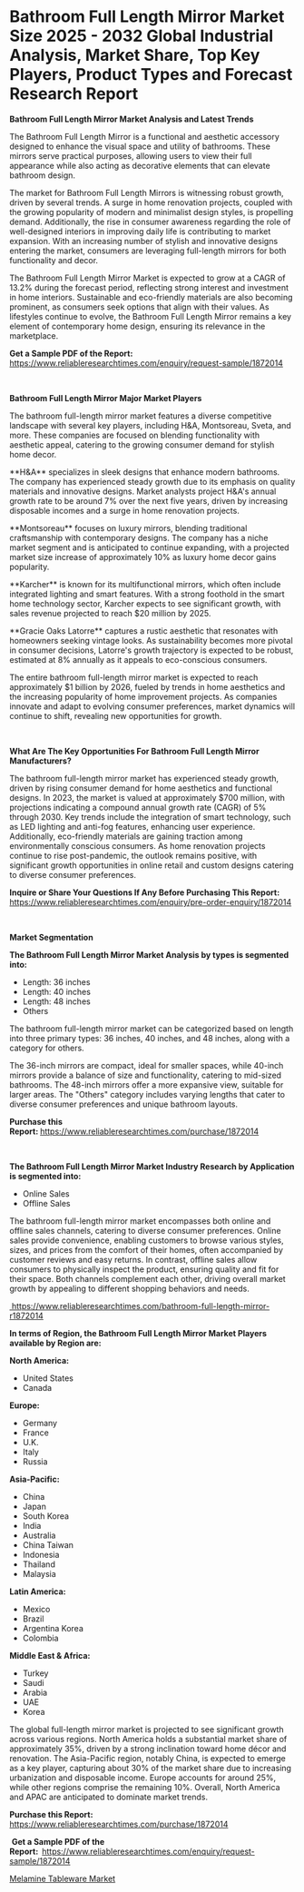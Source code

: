 <p><h1>Bathroom Full Length Mirror Market Size 2025 - 2032 Global Industrial Analysis, Market Share, Top Key Players, Product Types and Forecast Research Report</h1></p><p><strong>Bathroom Full Length Mirror Market Analysis and Latest Trends</strong></p>
<p><p>The Bathroom Full Length Mirror is a functional and aesthetic accessory designed to enhance the visual space and utility of bathrooms. These mirrors serve practical purposes, allowing users to view their full appearance while also acting as decorative elements that can elevate bathroom design.</p><p>The market for Bathroom Full Length Mirrors is witnessing robust growth, driven by several trends. A surge in home renovation projects, coupled with the growing popularity of modern and minimalist design styles, is propelling demand. Additionally, the rise in consumer awareness regarding the role of well-designed interiors in improving daily life is contributing to market expansion. With an increasing number of stylish and innovative designs entering the market, consumers are leveraging full-length mirrors for both functionality and decor.</p><p>The Bathroom Full Length Mirror Market is expected to grow at a CAGR of 13.2% during the forecast period, reflecting strong interest and investment in home interiors. Sustainable and eco-friendly materials are also becoming prominent, as consumers seek options that align with their values. As lifestyles continue to evolve, the Bathroom Full Length Mirror remains a key element of contemporary home design, ensuring its relevance in the marketplace.</p></p>
<p><strong>Get a Sample PDF of the Report:&nbsp;</strong> <a href="https://www.reliableresearchtimes.com/enquiry/request-sample/1872014?utm_campaign=2719&utm_medium=2&utm_source=Github&utm_content=ia&utm_term=04042025&utm_id=bathroom-full-length-mirror">https://www.reliableresearchtimes.com/enquiry/request-sample/1872014</a></p>
<p>&nbsp;</p>
<p><strong>Bathroom Full Length Mirror Major Market Players</strong></p>
<p><p>The bathroom full-length mirror market features a diverse competitive landscape with several key players, including H&A, Montsoreau, Sveta, and more. These companies are focused on blending functionality with aesthetic appeal, catering to the growing consumer demand for stylish home decor.</p><p>**H&A** specializes in sleek designs that enhance modern bathrooms. The company has experienced steady growth due to its emphasis on quality materials and innovative designs. Market analysts project H&A's annual growth rate to be around 7% over the next five years, driven by increasing disposable incomes and a surge in home renovation projects.</p><p>**Montsoreau** focuses on luxury mirrors, blending traditional craftsmanship with contemporary designs. The company has a niche market segment and is anticipated to continue expanding, with a projected market size increase of approximately 10% as luxury home decor gains popularity.</p><p>**Karcher** is known for its multifunctional mirrors, which often include integrated lighting and smart features. With a strong foothold in the smart home technology sector, Karcher expects to see significant growth, with sales revenue projected to reach $20 million by 2025.</p><p>**Gracie Oaks Latorre** captures a rustic aesthetic that resonates with homeowners seeking vintage looks. As sustainability becomes more pivotal in consumer decisions, Latorre's growth trajectory is expected to be robust, estimated at 8% annually as it appeals to eco-conscious consumers.</p><p>The entire bathroom full-length mirror market is expected to reach approximately $1 billion by 2026, fueled by trends in home aesthetics and the increasing popularity of home improvement projects. As companies innovate and adapt to evolving consumer preferences, market dynamics will continue to shift, revealing new opportunities for growth.</p></p>
<p>&nbsp;</p>
<p><strong>What Are The Key Opportunities For Bathroom Full Length Mirror Manufacturers?</strong></p>
<p><p>The bathroom full-length mirror market has experienced steady growth, driven by rising consumer demand for home aesthetics and functional designs. In 2023, the market is valued at approximately $700 million, with projections indicating a compound annual growth rate (CAGR) of 5% through 2030. Key trends include the integration of smart technology, such as LED lighting and anti-fog features, enhancing user experience. Additionally, eco-friendly materials are gaining traction among environmentally conscious consumers. As home renovation projects continue to rise post-pandemic, the outlook remains positive, with significant growth opportunities in online retail and custom designs catering to diverse consumer preferences.</p></p>
<p><strong>Inquire or Share Your Questions If Any Before Purchasing This Report:</strong> <a href="https://www.reliableresearchtimes.com/enquiry/pre-order-enquiry/1872014?utm_campaign=2719&utm_medium=2&utm_source=Github&utm_content=ia&utm_term=04042025&utm_id=bathroom-full-length-mirror">https://www.reliableresearchtimes.com/enquiry/pre-order-enquiry/1872014</a></p>
<p>&nbsp;</p>
<p><strong>Market Segmentation</strong></p>
<p><strong>The Bathroom Full Length Mirror Market Analysis by types is segmented into:</strong></p>
<p><ul><li>Length: 36 inches</li><li>Length: 40 inches</li><li>Length: 48 inches</li><li>Others</li></ul></p>
<p><p>The bathroom full-length mirror market can be categorized based on length into three primary types: 36 inches, 40 inches, and 48 inches, along with a category for others. </p><p>The 36-inch mirrors are compact, ideal for smaller spaces, while 40-inch mirrors provide a balance of size and functionality, catering to mid-sized bathrooms. The 48-inch mirrors offer a more expansive view, suitable for larger areas. The "Others" category includes varying lengths that cater to diverse consumer preferences and unique bathroom layouts.</p></p>
<p><strong>Purchase this Report:&nbsp;</strong><a href="https://www.reliableresearchtimes.com/purchase/1872014?utm_campaign=2719&utm_medium=2&utm_source=Github&utm_content=ia&utm_term=04042025&utm_id=bathroom-full-length-mirror">https://www.reliableresearchtimes.com/purchase/1872014</a></p>
<p>&nbsp;</p>
<p><strong>The Bathroom Full Length Mirror Market Industry Research by Application is segmented into:</strong></p>
<p><ul><li>Online Sales</li><li>Offline Sales</li></ul></p>
<p><p>The bathroom full-length mirror market encompasses both online and offline sales channels, catering to diverse consumer preferences. Online sales provide convenience, enabling customers to browse various styles, sizes, and prices from the comfort of their homes, often accompanied by customer reviews and easy returns. In contrast, offline sales allow consumers to physically inspect the product, ensuring quality and fit for their space. Both channels complement each other, driving overall market growth by appealing to different shopping behaviors and needs.</p></p>
<p><a href="https://www.reliableresearchtimes.com/bathroom-full-length-mirror-r1872014?utm_campaign=2719&utm_medium=2&utm_source=Github&utm_content=ia&utm_term=04042025&utm_id=bathroom-full-length-mirror">&nbsp;https://www.reliableresearchtimes.com/bathroom-full-length-mirror-r1872014</a></p>
<p><strong>In terms of Region, the Bathroom Full Length Mirror Market Players available by Region are:</strong></p>
<p>
    <p> <strong> North America: </strong>
        <ul>
            <li>United States</li>
            <li>Canada</li>
        </ul>
        </p> 
    <p> <strong> Europe: </strong>
        <ul>
            <li>Germany</li>
            <li>France</li>
            <li>U.K.</li>
            <li>Italy</li>
            <li>Russia</li>
        </ul>
        </p> 
    <p> <strong> Asia-Pacific: </strong>
        <ul>
            <li>China</li>
            <li>Japan</li>
            <li>South Korea</li>
            <li>India</li>
            <li>Australia</li>
            <li>China Taiwan</li>
            <li>Indonesia</li>
            <li>Thailand</li>
            <li>Malaysia</li>
        </ul>
        </p> 
    <p> <strong> Latin America: </strong>
        <ul>
            <li>Mexico</li>
            <li>Brazil</li>
            <li>Argentina Korea</li>
            <li>Colombia</li>
        </ul>
        </p> 
    <p> <strong> Middle East & Africa: </strong>
        <ul>
            <li>Turkey</li>
            <li>Saudi</li>
            <li>Arabia</li>
            <li>UAE</li>
            <li>Korea</li>
        </ul>
    </p>
    </p>
<p><p>The global full-length mirror market is projected to see significant growth across various regions. North America holds a substantial market share of approximately 35%, driven by a strong inclination toward home décor and renovation. The Asia-Pacific region, notably China, is expected to emerge as a key player, capturing about 30% of the market share due to increasing urbanization and disposable income. Europe accounts for around 25%, while other regions comprise the remaining 10%. Overall, North America and APAC are anticipated to dominate market trends.</p></p>
<p><strong>Purchase this Report: </strong><a href="https://www.reliableresearchtimes.com/purchase/1872014?utm_campaign=2719&utm_medium=2&utm_source=Github&utm_content=ia&utm_term=04042025&utm_id=bathroom-full-length-mirror">https://www.reliableresearchtimes.com/purchase/1872014</a></p>
<p>&nbsp;<strong>Get a Sample PDF of the Report:&nbsp;&nbsp;</strong><a href="https://www.reliableresearchtimes.com/enquiry/request-sample/1872014?utm_campaign=2719&utm_medium=2&utm_source=Github&utm_content=ia&utm_term=04042025&utm_id=bathroom-full-length-mirror">https://www.reliableresearchtimes.com/enquiry/request-sample/1872014</a></p>
<p><strong></strong></p>
<p><p><a href="https://github.com/nafidurii/Market-Research-Report-List-1/blob/main/melamine-tableware-market.md?utm_campaign=2719&utm_medium=2&utm_source=Github&utm_content=ia&utm_term=04042025&utm_id=bathroom-full-length-mirror">Melamine Tableware Market</a></p></p>